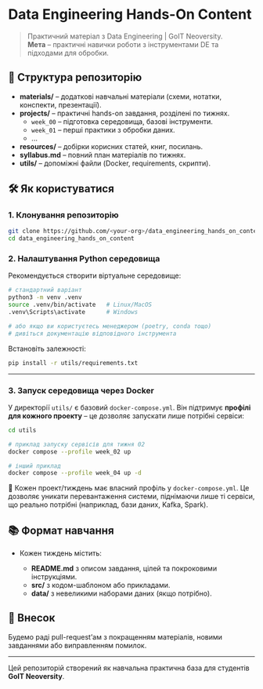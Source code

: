 # Data Engineering Hands-On Content

> Практичний матеріал з Data Engineering | GoIT Neoversity.  
> **Мета** –  практичні навички роботи з інструментами DE та підходами для обробки.

## 🚀 Структура репозиторію

- **materials/** – додаткові навчальні матеріали (схеми, нотатки, конспекти, презентації).
- **projects/** – практичні hands-on завдання, розділені по тижнях.
  - `week_00` – підготовка середовища, базові інструменти.
  - `week_01` – перші практики з обробки даних.
  - ...
- **resources/** – добірки корисних статей, книг, посилань.
- **syllabus.md** – повний план матеріалів по тижнях.
- **utils/** – допоміжні файли (Docker, requirements, скрипти).


## 🛠️ Як користуватися

### 1. Клонування репозиторію

```bash
git clone https://github.com/<your-org>/data_engineering_hands_on_content.git
cd data_engineering_hands_on_content
```

### 2. Налаштування Python середовища

Рекомендується створити віртуальне середовище:

```bash
# стандартний варіант
python3 -m venv .venv
source .venv/bin/activate   # Linux/MacOS
.venv\Scripts\activate      # Windows

# або якщо ви користуєтесь менеджером (poetry, conda тощо)
# дивіться документацію відповідного інструмента
```

Встановіть залежності:

```bash
pip install -r utils/requirements.txt
```

---

### 3. Запуск середовища через Docker 

У директорії `utils/` є базовий `docker-compose.yml`.
Він підтримує **профілі для кожного проекту** – це дозволяє запускати лише потрібні сервіси:

```bash
cd utils

# приклад запуску сервісів для тижня 02
docker compose --profile week_02 up

# інший приклад
docker compose --profile week_04 up -d
```

📌 Кожен проект/тиждень має власний профіль у `docker-compose.yml`. Це дозволяє уникати перевантаження системи, піднімаючи лише ті сервіси, що реально потрібні (наприклад, бази даних, Kafka, Spark).

## 📚 Формат навчання

* Кожен тиждень містить:

  * **README.md** з описом завдання, цілей та покроковими інструкціями.
  * **src/** з кодом-шаблоном або прикладами.
  * **data/** з невеликими наборами даних (якщо потрібно).

## 🤝 Внесок

Будемо раді pull-request’ам з покращенням матеріалів, новими завданнями або виправленням помилок.

---
Цей репозиторій створений як навчальна практична база для студентів **GoIT Neoversity**.

